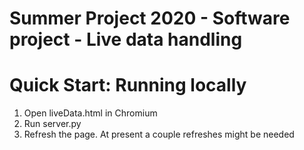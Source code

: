 # Summer Project 2020 - Software project - Live data handling

# Quick Start: Running locally
1. Open liveData.html in Chromium 
2. Run server.py 
3. Refresh the page. At present a couple refreshes might be needed
